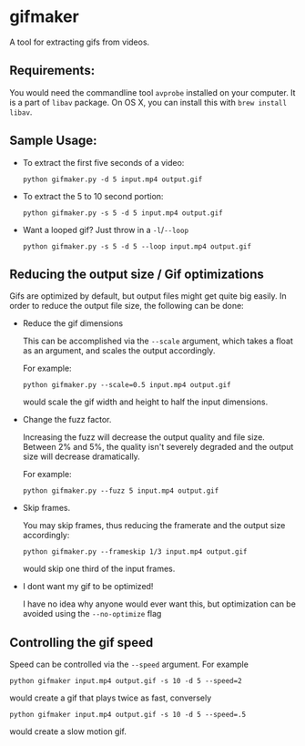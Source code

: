 gifmaker
========

A tool for extracting gifs from videos.

Requirements:
-------------

You would need the commandline tool `avprobe` installed on your computer. It is a part of `libav` package. On OS X, you can install this with `brew install libav`.

Sample Usage:
-------------

*   To extract the first five seconds of a video:

    `python gifmaker.py -d 5 input.mp4 output.gif`

*   To extract the 5 to 10 second portion:

    `python gifmaker.py -s 5 -d 5 input.mp4 output.gif`

*   Want a looped gif? Just throw in a `-l`/`--loop`

    `python gifmaker.py -s 5 -d 5 --loop input.mp4 output.gif`


Reducing the output size / Gif optimizations
--------------------------------------------

Gifs are optimized by default, but output files might get quite big easily. In order to reduce the output file size, the following can be done:


*   Reduce the gif dimensions

    This can be accomplished via the `--scale` argument, which takes a float as an argument, and scales the output accordingly.

    For example:

    `python gifmaker.py --scale=0.5 input.mp4 output.gif`

    would scale the gif width and height to half the input dimensions.


*   Change the fuzz factor.

    Increasing the fuzz will decrease the output quality and file size. Between 2% and 5%, the quality isn't severely degraded and the output size will decrease dramatically.

    For example:

    `python gifmaker.py --fuzz 5 input.mp4 output.gif`

*   Skip frames.

    You may skip frames, thus reducing the framerate and the output size accordingly:

    `python gifmaker.py --frameskip 1/3 input.mp4 output.gif`

    would skip one third of the input frames.

*   I dont want my gif to be optimized!

    I have no idea why anyone would ever want this, but optimization can be avoided using the `--no-optimize` flag


Controlling the gif speed
-------------------------

Speed can be controlled via the `--speed` argument. For example

`python gifmaker input.mp4 output.gif -s 10 -d 5 --speed=2`

would create a gif that plays twice as fast, conversely

`python gifmaker input.mp4 output.gif -s 10 -d 5 --speed=.5`

would create a slow motion gif.
